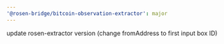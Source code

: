 ```yaml
---
'@rosen-bridge/bitcoin-observation-extractor': major
---
```


update rosen-extractor version (change fromAddress to first input box ID)
